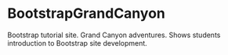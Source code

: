 # BootstrapGrandCanyon
Bootstrap tutorial site. Grand Canyon adventures. Shows students introduction to Bootstrap site development.
